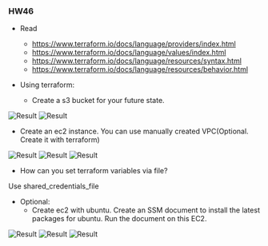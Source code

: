 ### HW46

- Read
  - https://www.terraform.io/docs/language/providers/index.html
  - https://www.terraform.io/docs/language/values/index.html
  - https://www.terraform.io/docs/language/resources/syntax.html
  - https://www.terraform.io/docs/language/resources/behavior.html

- Using terraform:
  - Create a s3 bucket for your future state.

![Result](https://i.ibb.co/pbfDYqt/Task1-1.jpg)
![Result](https://i.ibb.co/vVhrb1T/Task1-2.jpg)

- Create an ec2 instance. You can use manually created VPC(Optional. Create it with terraform)

![Result](https://i.ibb.co/hdJ6KV6/Task2-1.jpg)
![Result](https://i.ibb.co/GsQ5qHC/Task2-2.jpg)
![Result](https://i.ibb.co/Rz5Y599/Task2-3.jpg)

- How can you set terraform variables via file?

Use shared_credentials_file

- Optional:
  - Create ec2 with ubuntu. Create an SSM document to install the latest packages for ubuntu. Run the document on this EC2.

![Result](https://i.ibb.co/HV65VDd/Optional-task1.jpg)
![Result](https://i.ibb.co/rmvr8Y2/Optional-task2.jpg)
![Result](https://i.ibb.co/v4bQMnw/Optional-task3.jpg)
